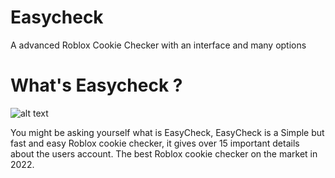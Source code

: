 # Easycheck
A advanced Roblox Cookie Checker with an interface and many options

# What's Easycheck ?
![alt text](https://cdn.discordapp.com/attachments/933858114191646813/937899196302909491/savedimage.png)

You might be asking yourself what is EasyCheck, EasyCheck is a Simple but fast and easy 
Roblox cookie checker, it gives over 15 important details about the users account.
The best Roblox cookie checker on the market in 2022.
